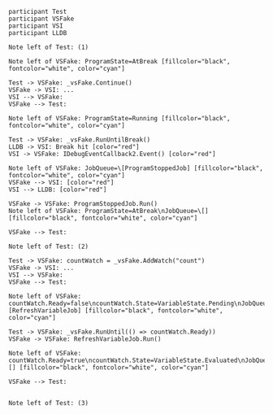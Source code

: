﻿```sequence-diagram
participant Test
participant VSFake
participant VSI
participant LLDB

Note left of Test: (1)

Note left of VSFake: ProgramState=AtBreak [fillcolor="black", fontcolor="white", color="cyan"]

Test -> VSFake: _vsFake.Continue()
VSFake -> VSI: ...
VSI --> VSFake:
VSFake --> Test:

Note left of VSFake: ProgramState=Running [fillcolor="black", fontcolor="white", color="cyan"]

Test -> VSFake: _vsFake.RunUntilBreak()
LLDB -> VSI: Break hit [color="red"]
VSI -> VSFake: IDebugEventCallback2.Event() [color="red"]

Note left of VSFake: JobQueue=\[ProgramStoppedJob] [fillcolor="black", fontcolor="white", color="cyan"]
VSFake --> VSI: [color="red"]
VSI --> LLDB: [color="red"]

VSFake -> VSFake: ProgramStoppedJob.Run()
Note left of VSFake: ProgramState=AtBreak\nJobQueue=\[] [fillcolor="black", fontcolor="white", color="cyan"]

VSFake --> Test:

Note left of Test: (2)

Test -> VSFake: countWatch = _vsFake.AddWatch("count")
VSFake -> VSI: ...
VSI --> VSFake:
VSFake --> Test:

Note left of VSFake: countWatch.Ready=false\ncountWatch.State=VariableState.Pending\nJobQueue=\[RefreshVariableJob] [fillcolor="black", fontcolor="white", color="cyan"]

Test -> VSFake: _vsFake.RunUntil(() => countWatch.Ready))
VSFake -> VSFake: RefreshVariableJob.Run()

Note left of VSFake: countWatch.Ready=true\ncountWatch.State=VariableState.Evaluated\nJobQueue=\[] [fillcolor="black", fontcolor="white", color="cyan"]

VSFake --> Test:


Note left of Test: (3)
```